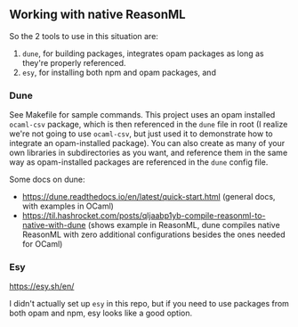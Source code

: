 ## Working with native ReasonML

So the 2 tools to use in this situation are:

1) `dune`, for building packages, integrates opam packages as long as they're properly referenced.
2) `esy`, for installing both npm and opam packages, and

### Dune

See Makefile for sample commands. This project uses an opam installed `ocaml-csv` package, which is then referenced in the `dune` file in root (I realize we're not going to use `ocaml-csv`, but just used it to demonstrate how to integrate an opam-installed package). You can also create as many of your own libraries in subdirectories as you want, and reference them in the same way as opam-installed packages are referenced in the `dune` config file.

Some docs on dune:

* https://dune.readthedocs.io/en/latest/quick-start.html (general docs, with examples in OCaml)
* https://til.hashrocket.com/posts/qljaabp1yb-compile-reasonml-to-native-with-dune (shows example in ReasonML, dune compiles native ReasonML with zero additional configurations besides the ones needed for OCaml)

### Esy

https://esy.sh/en/

I didn't actually set up `esy` in this repo, but if you need to use packages from both opam and npm, esy looks like a good option.
